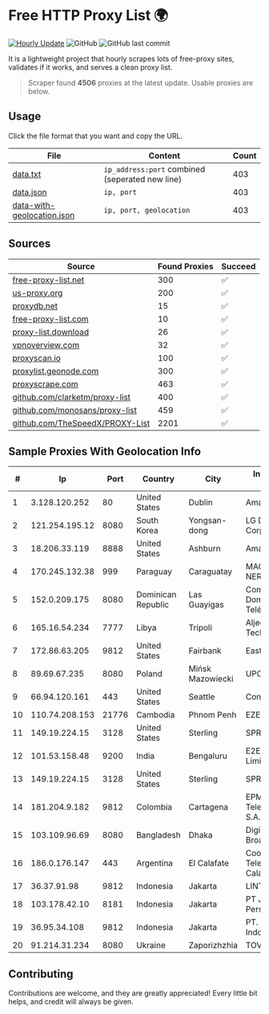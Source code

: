 
# Free HTTP Proxy List 🌍

[![Hourly Update](https://github.com/mertguvencli/http-proxy-list/actions/workflows/main.yml/badge.svg?branch=main)](https://github.com/mertguvencli/http-proxy-list/actions/workflows/main.yml)
![GitHub](https://img.shields.io/github/license/mertguvencli/http-proxy-list)
![GitHub last commit](https://img.shields.io/github/last-commit/mertguvencli/http-proxy-list)

It is a lightweight project that hourly scrapes lots of free-proxy sites, validates if it works, and serves a clean proxy list.


> Scraper found **4506** proxies at the latest update. Usable proxies are below.

## Usage

Click the file format that you want and copy the URL.


|File|Content|Count|
|----|-------|-----|
|[data.txt](https://raw.githubusercontent.com/mertguvencli/http-proxy-list/main/proxy-list/data.txt)|`ip_address:port` combined (seperated new line)|403|
|[data.json](https://raw.githubusercontent.com/mertguvencli/http-proxy-list/main/proxy-list/data.json)|`ip, port`|403|
|[data-with-geolocation.json](https://raw.githubusercontent.com/mertguvencli/http-proxy-list/main/proxy-list/data-with-geolocation.json)|`ip, port, geolocation`|403|

## Sources

|Source|Found Proxies|Succeed|
|------|-------------|-------|
|[free-proxy-list.net](https://free-proxy-list.net)|300|✅|
|[us-proxy.org](https://www.us-proxy.org)|200|✅|
|[proxydb.net](http://proxydb.net)|15|✅|
|[free-proxy-list.com](https://free-proxy-list.com/?page=&port=&type%5B%5D=http&type%5B%5D=https&up_time=0&search=Search)|10|✅|
|[proxy-list.download](https://www.proxy-list.download/HTTP)|26|✅|
|[vpnoverview.com](https://vpnoverview.com/privacy/anonymous-browsing/free-proxy-servers)|32|✅|
|[proxyscan.io](https://www.proxyscan.io)|100|✅|
|[proxylist.geonode.com](https://proxylist.geonode.com/api/proxy-list?limit=300&page=1&sort_by=lastChecked&sort_type=desc&protocols=http,https)|300|✅|
|[proxyscrape.com](https://api.proxyscrape.com/v2/?request=displayproxies&protocol=http&timeout=10000&country=all&ssl=all&anonymity=all)|463|✅|
|[github.com/clarketm/proxy-list](https://raw.githubusercontent.com/clarketm/proxy-list/master/proxy-list-raw.txt)|400|✅|
|[github.com/monosans/proxy-list](https://raw.githubusercontent.com/monosans/proxy-list/main/proxies/http.txt)|459|✅|
|[github.com/TheSpeedX/PROXY-List](https://raw.githubusercontent.com/TheSpeedX/PROXY-List/master/http.txt)|2201|✅|


## Sample Proxies With Geolocation Info

|#|Ip|Port|Country|City|Internet Service Provider|
|-|--|----|-------|----|-------------------------|
|1|3.128.120.252|80|United States|Dublin|Amazon.com, Inc.|
|2|121.254.195.12|8080|South Korea|Yongsan-dong|LG DACOM Corporation|
|3|18.206.33.119|8888|United States|Ashburn|Amazon.com, Inc.|
|4|170.245.132.38|999|Paraguay|Caraguatay|MACHADO BAEZ, NERY JAVIER|
|5|152.0.209.175|8080|Dominican Republic|Las Guayigas|Compañía Dominicana de Teléfonos S. A.|
|6|165.16.54.234|7777|Libya|Tripoli|Aljeel Aljadeed For Technology|
|7|172.86.63.205|9812|United States|Fairbank|Eastern Iowa IP, LLC|
|8|89.69.67.235|8080|Poland|Mińsk Mazowiecki|UPC.pl|
|9|66.94.120.161|443|United States|Seattle|Contabo Inc.|
|10|110.74.208.153|21776|Cambodia|Phnom Penh|EZECOM limited|
|11|149.19.224.15|3128|United States|Sterling|SPRINT|
|12|101.53.158.48|9200|India|Bengaluru|E2E Networks Limited|
|13|149.19.224.15|3128|United States|Sterling|SPRINT|
|14|181.204.9.182|9812|Colombia|Cartagena|EPM Telecomunicaciones S.A. E.S.P.|
|15|103.109.96.69|8080|Bangladesh|Dhaka|Digi Jadoo Broadband Ltd|
|16|186.0.176.147|443|Argentina|El Calafate|Cooperativa Telefonica de Calafate Ltda.|
|17|36.37.91.98|9812|Indonesia|Jakarta|LINTASARTA|
|18|103.178.42.10|8181|Indonesia|Jakarta|PT Jaring Solusi Persada|
|19|36.95.34.108|9812|Indonesia|Jakarta|PT. Telekomunikasi Indonesia|
|20|91.214.31.234|8080|Ukraine|Zaporizhzhia|TOV "Telza"|



## Contributing

Contributions are welcome, and they are greatly appreciated! Every
little bit helps, and credit will always be given.

